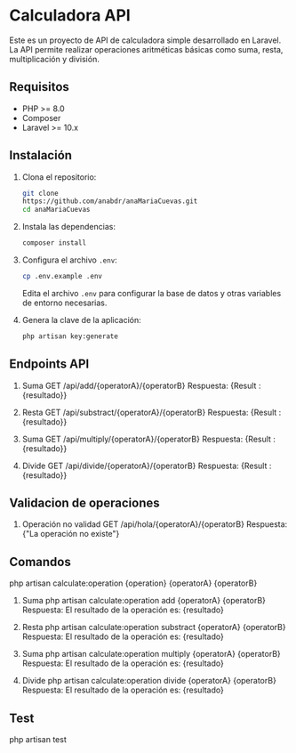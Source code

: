 # Calculadora API

Este es un proyecto de API de calculadora simple desarrollado en Laravel. La API permite realizar operaciones aritméticas básicas como suma, resta, multiplicación y división.

## Requisitos

- PHP >= 8.0
- Composer
- Laravel >= 10.x

## Instalación

1. Clona el repositorio:
    ```bash
    git clone 
    https://github.com/anabdr/anaMariaCuevas.git
    cd anaMariaCuevas
    ```

2. Instala las dependencias:
    ```bash
    composer install
    ```

3. Configura el archivo `.env`:
    ```bash
    cp .env.example .env
    ```

    Edita el archivo `.env` para configurar la base de datos y otras variables de entorno necesarias.

4. Genera la clave de la aplicación:
    ```bash
    php artisan key:generate
    ```


## Endpoints API

1. Suma
    GET /api/add/{operatorA}/{operatorB}
    Respuesta: {Result : {resultado}}

2. Resta
    GET /api/substract/{operatorA}/{operatorB}
    Respuesta: {Result : {resultado}}

3. Suma
    GET /api/multiply/{operatorA}/{operatorB}
    Respuesta: {Result : {resultado}}

4. Divide
    GET /api/divide/{operatorA}/{operatorB}
    Respuesta: {Result : {resultado}}


## Validacion de operaciones

1. Operación no validad
    GET /api/hola/{operatorA}/{operatorB}
    Respuesta: {"La operación no existe"}


## Comandos

php artisan calculate:operation {operation} {operatorA} {operatorB}

1. Suma
    php artisan calculate:operation add {operatorA} {operatorB}
    Respuesta: El resultado de la operación es: {resultado}

2. Resta
    php artisan calculate:operation substract {operatorA} {operatorB}
    Respuesta: El resultado de la operación es: {resultado}

3. Suma
    php artisan calculate:operation multiply {operatorA} {operatorB}
    Respuesta: El resultado de la operación es: {resultado}

4. Divide
    php artisan calculate:operation divide {operatorA} {operatorB}
    Respuesta: El resultado de la operación es: {resultado}


## Test

php artisan test